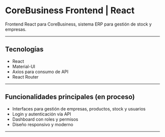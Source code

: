 # CoreBusiness Frontend | React

Frontend React para CoreBusiness, sistema ERP para gestión de stock y empresas.

---

## Tecnologías

- React  
- Material-UI  
- Axios para consumo de API  
- React Router  

---

## Funcionalidades principales (en proceso)

- Interfaces para gestión de empresas, productos, stock y usuarios  
- Login y autenticación vía API  
- Dashboard con roles y permisos  
- Diseño responsivo y moderno  

---
